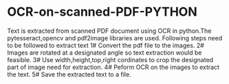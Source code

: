 # OCR-on-scanned-PDF-PYTHON
Text is extracted from scanned PDF document using OCR in python.The pytesseract,opencv and pdf2image libraries are used.
Following steps need to be followed to extract text
1# Convert the pdf file to the images.
2# Images are rotated at a designated angle so text extraction would be feasible.
3# Use width,height,top,right cordinates to crop the designated part of image need for extraction.
4# Peform OCR on the images to extract the text.
5# Save the extracted text to a file.
